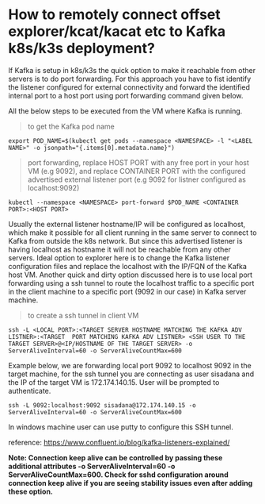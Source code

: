 # How to remotely connect offset explorer/kcat/kacat etc to Kafka k8s/k3s deployment?


If Kafka is setup in k8s/k3s the quick option to make it reachable from other servers is to do port forwarding. For this approach you have to fist identify the listener configured for external connectivity and forward the identified internal port to a host port using port forwarding command given below.

All the below steps to be executed from the VM where Kafka is running.

> to get the Kafka pod name

`export POD_NAME=$(kubectl get pods --namespace <NAMESPACE> -l "<LABEL NAME>" -o jsonpath="{.items[0].metadata.name}")`

> port forwarding, replace HOST PORT with any free port in your host VM (e.g 9092), and replace CONTAINER PORT with the configured advertised external listener port (e.g 9092 for listner configured as localhost:9092) 

`kubectl --namespace <NAMESPACE> port-forward $POD_NAME <CONTAINER PORT>:<HOST PORT>`


Usually the external listener hostname/IP will be configured as localhost, which make it possible for all client running in the same server to connect to Kafka from outside the k8s network. But since this advertised listener is having localhost as hostname it will not be reachable from any other servers. Ideal option to explorer here is to change the Kafka listener configuration files and replace the localhost with the IP/FQN of the Kafka host VM. Another quick and dirty option discussed here is to use local port forwarding using a ssh tunnel to route the localhost traffic to a specific port in the client machine to a specific port (9092 in our case) in Kafka server machine. 

> to create a ssh tunnel in client VM

`ssh -L <LOCAL PORT>:<TARGET SERVER HOSTNAME MATCHING THE KAFKA ADV LISTNER>:<TARGET  PORT MATCHING KAFKA ADV LISTNER> <SSH USER TO THE TARGET SERVER>@<IP/HOSTNAME OF THE TARGET SERVER> -o ServerAliveInterval=60 -o ServerAliveCountMax=600`

Example below, we are forwarding local port 9092 to localhost 9092 in the target machine, for the ssh tunnel you are connecting as user 
sisadana and the IP of the target VM is 172.174.140.15. User will be prompted to authenticate.  

`ssh -L 9092:localhost:9092 sisadana@172.174.140.15 -o ServerAliveInterval=60 -o ServerAliveCountMax=600`

In windows machine user can use putty to configure this SSH tunnel. 

reference: https://www.confluent.io/blog/kafka-listeners-explained/

**Note: Connection keep alive can be controlled by passing these additional attributes -o ServerAliveInterval=60 -o ServerAliveCountMax=600. Check for sshd configuration around connection keep alive if you are seeing stability issues even after adding these option.**
